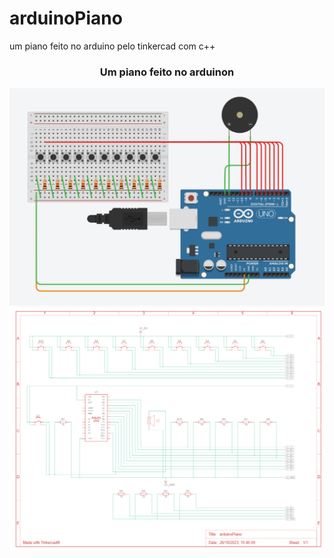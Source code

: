 # arduinoPiano
um piano feito no arduino pelo tinkercad com c++
<br>
<div align="center">
  <h3>Um piano feito no arduinon</h3>
  <img src="ImagensGit/1.png"> <img src="ImagensGit/2.png">
</div>
